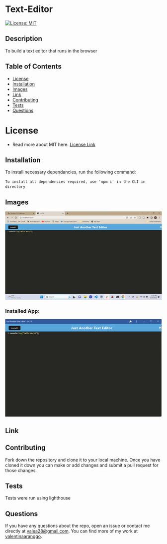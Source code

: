 # Text-Editor
 [![License: MIT](https://img.shields.io/badge/License-MIT-yellow.svg)](https://opensource.org/licenses/MIT)
  
  ## Description
  
  To build a text editor that runs in the browser


  ## Table of Contents
  * [License](#license)
  * [Installation](#installation)
  * [Images](#images)
  * [Link](#link)
  * [Contributing](#contributing)
  * [Tests](#tests)
  * [Questions](#questions)
  
  
  # License
  * Read more about MIT here: [License Link](https://opensource.org/licenses/MIT) 
  
  ## Installation
  
 To install necessary dependancies, run the following command:

 ```
 To install all dependencies required, use 'npm i' in the CLI in directory
 ```
  ## Images

  ![alt text](./Assets/JATE.png)
  ### Installed App:
  ![alt text](./Assets/PWAJATE.png)
  
  ## Link 
 
  
  
  ## Contributing
  
  Fork down the repository and clone it to your local machine. Once you have cloned it down you can make or add changes and submit a pull request for those changes.
  
  ## Tests

  Tests were run using lighthouse

  ## Questions
  
  If you have any questions about the repo, open an issue or contact me directly at valea28@gmail.com.
  You can find more of my work at [valentinaaranggo](https://github.com/valentinaaranggo/).


 